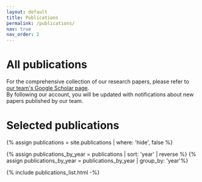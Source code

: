 ```yaml
---
layout: default
title: Publications
permalink: /publications/
nav: true
nav_order: 2
---
```


# All publications

For the comprehensive collection of our research papers, please refer to <a href="https://scholar.google.com/citations?user=eM4nZ1sAAAAJ&hl=en" target="_blank">our team's Google Scholar page</a>.  
By following our account, you will be updated with notifications about new papers published by our team.

# Selected publications

{% assign publications = site.publications | where: 'hide', false %}
<!-- {% assign publications_by_year = publications | group_by: 'year' | sort: 'year' |  reverse %} -->
{% assign publications_by_year = publications |  sort: 'year' |  reverse %}
{% assign publications_by_year = publications_by_year | group_by: 'year'%}

{% include publications_list.html -%}
